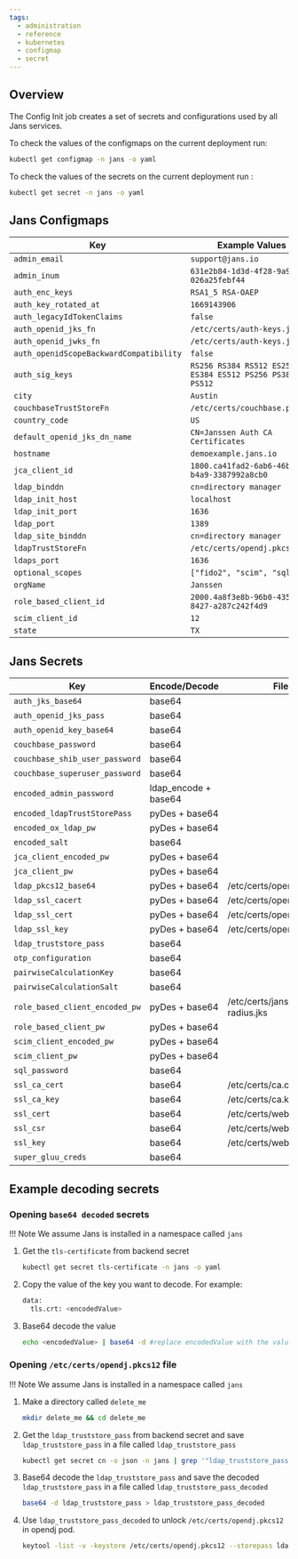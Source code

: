 ```yaml
---
tags:
  - administration
  - reference
  - kubernetes
  - configmap
  - secret
---
```


## Overview

The Config Init job creates a set of secrets and configurations used by all Jans services.

To check the values of the configmaps on the current deployment run:

```bash
kubectl get configmap -n jans -o yaml
```

To check the values of the secrets on the current deployment run :

```bash
kubectl get secret -n jans -o yaml
```

## Jans Configmaps

| Key                                           | Example Values                                     |
| --------------------------------------------- | -------------------------------------------------- |
| `admin_email`                                 | `support@jans.io`                                  |
| `admin_inum`                                  | `631e2b84-1d3d-4f28-9a9a-026a25febf44`             |
| `auth_enc_keys`                               | `RSA1_5 RSA-OAEP`                                  |
| `auth_key_rotated_at`                         | `1669143906`                                       |
| `auth_legacyIdTokenClaims`                    | `false`                                            |
| `auth_openid_jks_fn`                          | `/etc/certs/auth-keys.jks`                         |
| `auth_openid_jwks_fn`                         | `/etc/certs/auth-keys.json`                        |
| `auth_openidScopeBackwardCompatibility`       | `false`                                            |
| `auth_sig_keys`                               | `RS256 RS384 RS512 ES256 ES384 ES512 PS256 PS384 PS512`|
| `city`                                        | `Austin`                                           |
| `couchbaseTrustStoreFn`                       | `/etc/certs/couchbase.pkcs12`                      |
| `country_code`                                | `US`                                               |
| `default_openid_jks_dn_name`                  | `CN=Janssen Auth CA Certificates`                  |
| `hostname`                                    | `demoexample.jans.io`                              |
| `jca_client_id`                               | `1800.ca41fad2-6ab6-46b1-b4a9-3387992a8cb0`        |
| `ldap_binddn`                                 | `cn=directory manager`                             |
| `ldap_init_host`                              | `localhost`                                        |
| `ldap_init_port`                              | `1636`                                             |
| `ldap_port`                                   | `1389`                                             |
| `ldap_site_binddn`                            | `cn=directory manager`                             |
| `ldapTrustStoreFn`                            | `/etc/certs/opendj.pkcs12`                         |
| `ldaps_port`                                  | `1636`                                             |
| `optional_scopes`                             | `["fido2", "scim", "sql"]`                         |
| `orgName`                                     | `Janssen`                                          |
| `role_based_client_id`                        | `2000.4a8f3e8b-96b0-435a-8427-a287c242f4d9`        |
| `scim_client_id`                              | `12`                                               |
| `state`                                       | `TX`                                               |

## Jans Secrets

| Key                                       | Encode/Decode           | File                              |
| ----------------------------------------- | ----------------------- | --------------------------------- |
| `auth_jks_base64`                         | base64                  |                                   |
| `auth_openid_jks_pass`                    | base64                  |                                   |
| `auth_openid_key_base64`                  | base64                  |                                   |
| `couchbase_password`                      | base64                  |                                   |
| `couchbase_shib_user_password`            | base64                  |                                   |
| `couchbase_superuser_password`            | base64                  |                                   |
| `encoded_admin_password`                  | ldap_encode + base64    |                                   |
| `encoded_ldapTrustStorePass`              | pyDes + base64          |                                   |
| `encoded_ox_ldap_pw`                      | pyDes + base64          |                                   |
| `encoded_salt`                            | base64                  |                                   |
| `jca_client_encoded_pw`                   | pyDes + base64          |                                   |
| `jca_client_pw`                           | pyDes + base64          |                                   |
| `ldap_pkcs12_base64`                      | pyDes + base64          | /etc/certs/opendj.pkcs12          |
| `ldap_ssl_cacert`                         | pyDes + base64          | /etc/certs/opendj.pem             |
| `ldap_ssl_cert`                           | pyDes + base64          | /etc/certs/opendj.crt             |
| `ldap_ssl_key`                            | pyDes + base64          | /etc/certs/opendj.key             |
| `ldap_truststore_pass`                    | base64                  |                                   |
| `otp_configuration`                       | base64                  |                                   |
| `pairwiseCalculationKey`                  | base64                  |                                   |
| `pairwiseCalculationSalt`                 | base64                  |                                   |
| `role_based_client_encoded_pw`            | pyDes + base64          | /etc/certs/jans-radius.jks        |
| `role_based_client_pw`                    | pyDes + base64          |                                   |
| `scim_client_encoded_pw`                  | pyDes + base64          |                                   |
| `scim_client_pw`                          | pyDes + base64          |                                   |
| `sql_password`                            | base64                  |                                   |
| `ssl_ca_cert`                             | base64                  | /etc/certs/ca.crt                 |
| `ssl_ca_key`                              | base64                  | /etc/certs/ca.key                 |
| `ssl_cert`                                | base64                  | /etc/certs/web_https.crt          |
| `ssl_csr`                                 | base64                  | /etc/certs/web_https.csr          |
| `ssl_key`                                 | base64                  | /etc/certs/web_https.key          |
| `super_gluu_creds`                        | base64                  |                                   |

## Example decoding secrets

### Opening `base64 decoded` secrets
!!! Note
    We assume Jans is installed in a namespace called `jans`

1. Get the `tls-certificate` from backend secret

    ```bash
    kubectl get secret tls-certificate -n jans -o yaml
    ```

1. Copy the value of the key you want to decode. For example:
    ```bash
    data:
      tls.crt: <encodedValue>
    ```

1. Base64 decode the value

    ```bash
    echo <encodedValue> | base64 -d #replace encodedValue with the value from the previous command
    ```

### Opening `/etc/certs/opendj.pkcs12` file

!!! Note
    We assume Jans is installed in a namespace called `jans`

1. Make a directory called `delete_me`

    ```bash
    mkdir delete_me && cd delete_me
    ```
   
1. Get the `ldap_truststore_pass`  from backend secret and save `ldap_truststore_pass`  in a file called `ldap_truststore_pass`

    ```bash
    kubectl get secret cn -o json -n jans | grep '"ldap_truststore_pass":' | sed -e 's#.*:\(\)#\1#' | tr -d '"' | tr -d "," | tr -d '[:space:]' > ldap_truststore_pass
    ```

1. Base64 decode the `ldap_truststore_pass` and save the decoded `ldap_truststore_pass` in a file called `ldap_truststore_pass_decoded`

    ```bash
    base64 -d ldap_truststore_pass > ldap_truststore_pass_decoded
    ```

1. Use `ldap_truststore_pass_decoded` to unlock `/etc/certs/opendj.pkcs12` in opendj pod.

    ```bash
    keytool -list -v -keystore /etc/certs/opendj.pkcs12 --storepass ldap_truststore_pass_decoded
    ```
    